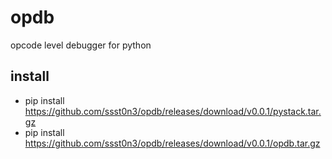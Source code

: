 # opdb

opcode level debugger for python

## install 

* pip install https://github.com/ssst0n3/opdb/releases/download/v0.0.1/pystack.tar.gz
* pip install https://github.com/ssst0n3/opdb/releases/download/v0.0.1/opdb.tar.gz
